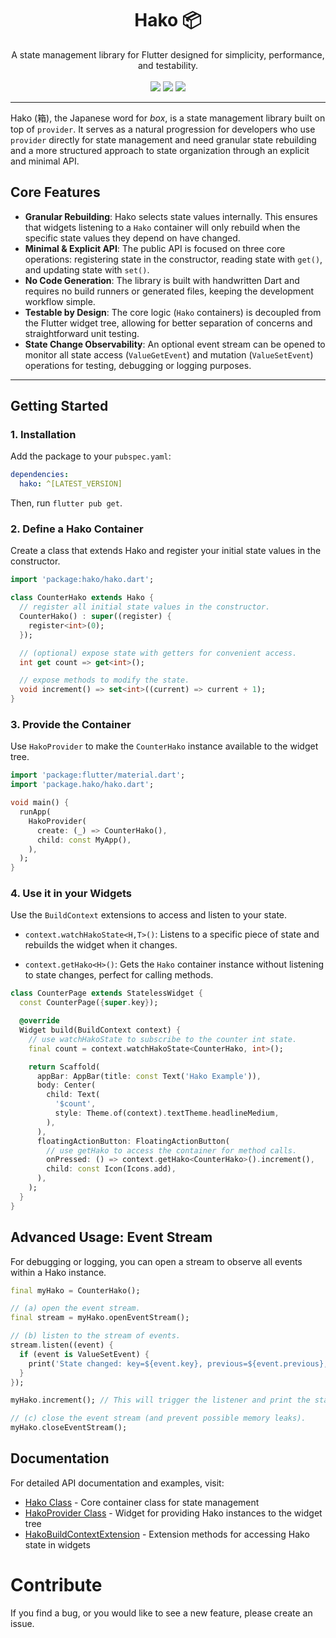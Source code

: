 <h1 align="center">Hako 📦</h1>

<p align="center">
  A state management library for Flutter designed for simplicity, performance, and testability.
  <br /><br />
  <a href="https://pub.dev/packages/hako"><img src="https://img.shields.io/pub/v/hako?style=for-the-badge" /></a>
  <a href="https://github.com/parsodyl/hako/actions/workflows/dart.yml"><img src="https://img.shields.io/github/actions/workflow/status/parsodyl/hako/dart.yml?style=for-the-badge" /></a>
  <a href="https://github.com/parsodyl/hako/blob/main/LICENSE"><img src="https://img.shields.io/github/license/parsodyl/hako?style=for-the-badge" /></a>
</p>

---

Hako (箱), the Japanese word for *box*, is a state management library built on top of `provider`. It serves as a natural progression for developers who use `provider` directly for state management and need granular state rebuilding and a more structured approach to state organization through an explicit and minimal API.

## Core Features

* **Granular Rebuilding**: Hako selects state values internally. This ensures that widgets listening to a `Hako` container will only rebuild when the specific state values they depend on have changed.
* **Minimal & Explicit API**: The public API is focused on three core operations: registering state in the constructor, reading state with `get()`, and updating state with `set()`.
* **No Code Generation**: The library is built with handwritten Dart and requires no build runners or generated files, keeping the development workflow simple.
* **Testable by Design**: The core logic (`Hako` containers) is decoupled from the Flutter widget tree, allowing for better separation of concerns and straightforward unit testing.
* **State Change Observability**: An optional event stream can be opened to monitor all state access (`ValueGetEvent`) and mutation (`ValueSetEvent`) operations for testing, debugging or logging purposes.

---

## Getting Started

### 1. Installation

Add the package to your `pubspec.yaml`:

```yaml
dependencies:
  hako: ^[LATEST_VERSION]
```

Then, run `flutter pub get`.

### 2. Define a Hako Container

Create a class that extends Hako and register your initial state values in the constructor.

```dart
import 'package:hako/hako.dart';

class CounterHako extends Hako {
  // register all initial state values in the constructor.
  CounterHako() : super((register) {
    register<int>(0);
  });

  // (optional) expose state with getters for convenient access.
  int get count => get<int>();

  // expose methods to modify the state.
  void increment() => set<int>((current) => current + 1);
}
```

### 3. Provide the Container

Use `HakoProvider` to make the `CounterHako` instance available to the widget tree.

```dart
import 'package:flutter/material.dart';
import 'package.hako/hako.dart';

void main() {
  runApp(
    HakoProvider(
      create: (_) => CounterHako(),
      child: const MyApp(),
    ),
  );
}
```

### 4. Use it in your Widgets

Use the `BuildContext` extensions to access and listen to your state.

- `context.watchHakoState<H,T>()`: Listens to a specific piece of state and rebuilds the widget when it changes.

- `context.getHako<H>()`: Gets the `Hako` container instance without listening to state changes, perfect for calling methods.

```dart
class CounterPage extends StatelessWidget {
  const CounterPage({super.key});

  @override
  Widget build(BuildContext context) {
    // use watchHakoState to subscribe to the counter int state.
    final count = context.watchHakoState<CounterHako, int>();

    return Scaffold(
      appBar: AppBar(title: const Text('Hako Example')),
      body: Center(
        child: Text(
          '$count',
          style: Theme.of(context).textTheme.headlineMedium,
        ),
      ),
      floatingActionButton: FloatingActionButton(
        // use getHako to access the container for method calls.
        onPressed: () => context.getHako<CounterHako>().increment(),
        child: const Icon(Icons.add),
      ),
    );
  }
}
```

## Advanced Usage: Event Stream

For debugging or logging, you can open a stream to observe all events within a Hako instance.

```dart
final myHako = CounterHako();

// (a) open the event stream.
final stream = myHako.openEventStream();

// (b) listen to the stream of events.
stream.listen((event) {
  if (event is ValueSetEvent) {
    print('State changed: key=${event.key}, previous=${event.previous}, new=${event.state}');
  }
});

myHako.increment(); // This will trigger the listener and print the state change.

// (c) close the event stream (and prevent possible memory leaks).
myHako.closeEventStream();
```

## Documentation

For detailed API documentation and examples, visit:

- [Hako Class](https://pub.dev/documentation/hako/latest/hako/Hako-class.html) - Core container class for state management
- [HakoProvider Class](https://pub.dev/documentation/hako/latest/hako/HakoProvider-class.html) - Widget for providing Hako instances to the widget tree
- [HakoBuildContextExtension](https://pub.dev/documentation/hako/latest/hako/HakoBuildContextExtension.html) - Extension methods for accessing Hako state in widgets

# Contribute
If you find a bug, or you would like to see a new feature, please create an issue.
